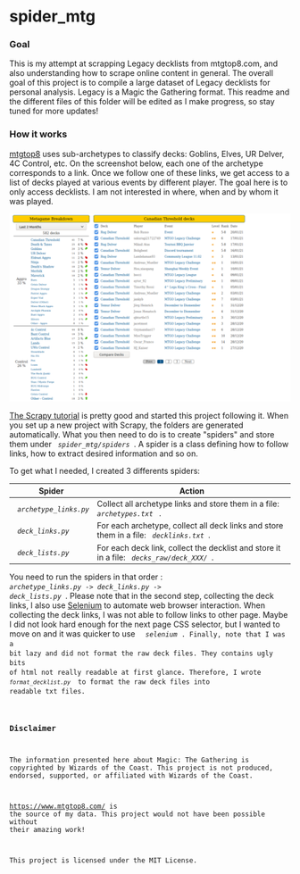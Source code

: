 # spider_mtg


### Goal 

This is my attempt at scrapping Legacy decklists from mtgtop8.com, and also understanding how to scrape online content in general. The overall goal of this project is to compile a large dataset of Legacy decklists for personal analysis. Legacy is a Magic the Gathering format. This readme and the different files of this folder will be edited as I make progress, so stay tuned for more updates!

### How it works

[mtgtop8](https://www.mtgtop8.com) uses sub-archetypes to classify decks: Goblins, Elves, UR Delver, 4C Control, etc. On the screenshot below, each one of the archetype corresponds to a link. Once we follow one of these links, we get access to a list of decks played at various events by different player. The goal here is to only access decklists. I am not interested in where, when and by whom it was played.  

![Screenshot of mtgtop8](capture_mtgtop8)

[The Scrapy tutorial](https://docs.scrapy.org/en/latest/intro/tutorial.html) is pretty good and started this project following it. When you set up a new project with Scrapy, the folders are generated automatically. What you then need to do is to create "spiders" and store them under <code> <i>spider_mtg/spiders</i> </code>. A spider is a class defining how to follow links, how to extract desired information and so on.

To get what I needed, I created 3 differents spiders:

|  Spider                                 | Action                                                                                                     |
|-----------------------------------------|------------------------------------------------------------------------------------------------------------|
|<code> <i>archetype_links.py</i> </code> | Collect all archetype links and store them in a file: <code> <i>archetypes.txt</i> </code> .               | 
|<code> <i>deck_links.py</i> </code>      | For each archetype, collect all deck links and store them in a file: <code> <i>decklinks.txt</i> </code>.  |
|<code> <i>deck_lists.py</i> </code>      | For each deck link, collect the decklist and store it in a file: <code> <i>decks_raw/deck_XXX/</i> </code>.|

You need to run the spiders in that order : <code> <i>archetype_links.py</i> -> <i>deck_links.py</i> -> <i>deck_lists.py</i> </code>. Please note that in the second step, collecting the deck links, I also use [Selenium](https://www.selenium.dev/selenium/docs/api/py/api.html) to automate web browser interaction. When collecting the deck links, I was not able to follow links to other page. Maybe I did not look hard enough for the next page CSS selector, but I wanted to move on and it was quicker to use <code>  <i> selenium </i>. Finally, note that I was a bit lazy and did not format the raw deck files. They contains ugly bits of html not really readable at first glance. Therefore, I wrote <code> <i>format_decklist.py</i> </code> to format the raw deck files into readable txt files.  

### Disclaimer 

The information presented here about Magic: The Gathering is copyrighted by Wizards of the Coast. This project is not produced, endorsed, supported, or affiliated with Wizards of the Coast. 

<https://www.mtgtop8.com/> is the source of my data. This project would not have been possible without their amazing work!

This project is licensed under the MIT License.
